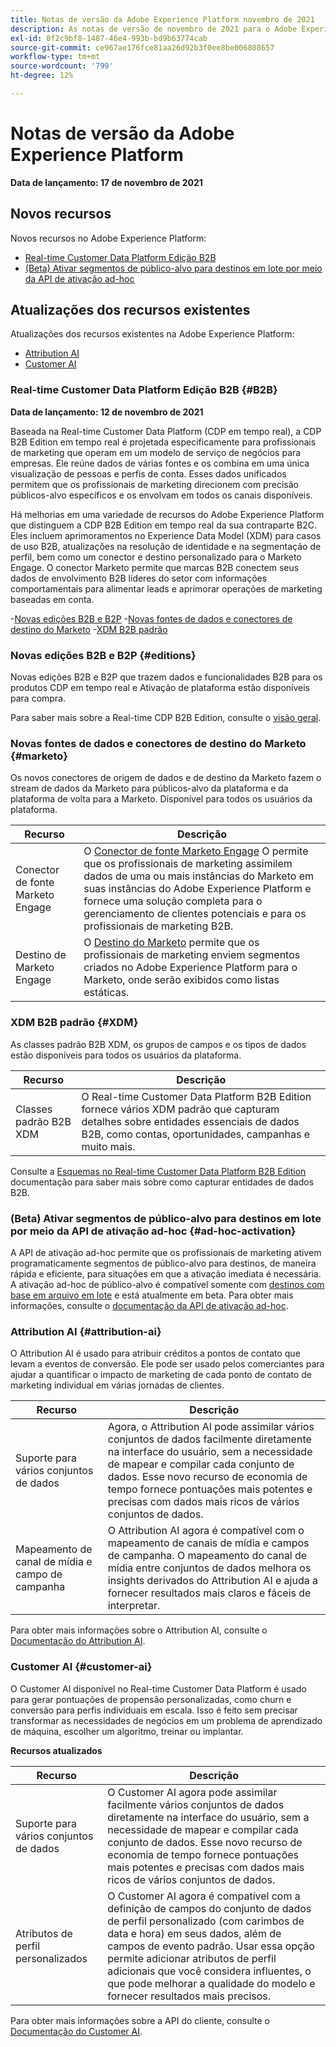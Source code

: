 ```yaml
---
title: Notas de versão da Adobe Experience Platform novembro de 2021
description: As notas de versão de novembro de 2021 para o Adobe Experience Platform.
exl-id: 8f2c9bf8-1487-46e4-993b-bd9b63774cab
source-git-commit: ce967ae176fce81aa26d92b3f0ee8be006808657
workflow-type: tm+mt
source-wordcount: '799'
ht-degree: 12%

---
```


# Notas de versão da Adobe Experience Platform

**Data de lançamento: 17 de novembro de 2021**

## Novos recursos

Novos recursos no Adobe Experience Platform:

- [Real-time Customer Data Platform Edição B2B](#B2B)
- [(Beta) Ativar segmentos de público-alvo para destinos em lote por meio da API de ativação ad-hoc](#ad-hoc-activation)

## Atualizações dos recursos existentes

Atualizações dos recursos existentes na Adobe Experience Platform:

- [Attribution AI](#attribution-ai)
- [Customer AI](#customer-ai)

### Real-time Customer Data Platform Edição B2B {#B2B}

**Data de lançamento: 12 de novembro de 2021**

Baseada na Real-time Customer Data Platform (CDP em tempo real), a CDP B2B Edition em tempo real é projetada especificamente para profissionais de marketing que operam em um modelo de serviço de negócios para empresas. Ele reúne dados de várias fontes e os combina em uma única visualização de pessoas e perfis de conta. Esses dados unificados permitem que os profissionais de marketing direcionem com precisão públicos-alvo específicos e os envolvam em todos os canais disponíveis.

Há melhorias em uma variedade de recursos do Adobe Experience Platform que distinguem a CDP B2B Edition em tempo real da sua contraparte B2C. Eles incluem aprimoramentos no Experience Data Model (XDM) para casos de uso B2B, atualizações na resolução de identidade e na segmentação de perfil, bem como um conector e destino personalizado para o Marketo Engage. O conector Marketo permite que marcas B2B conectem seus dados de envolvimento B2B líderes do setor com informações comportamentais para alimentar leads e aprimorar operações de marketing baseadas em conta.

-[Novas edições B2B e B2P](#editions)
-[Novas fontes de dados e conectores de destino do Marketo](#marketo)
-[XDM B2B padrão](#XDM)

### Novas edições B2B e B2P {#editions}

Novas edições B2B e B2P que trazem dados e funcionalidades B2B para os produtos CDP em tempo real e Ativação de plataforma estão disponíveis para compra.

Para saber mais sobre a Real-time CDP B2B Edition, consulte o [visão geral](../../rtcdp/overview.md).

### Novas fontes de dados e conectores de destino do Marketo {#marketo}

Os novos conectores de origem de dados e de destino da Marketo fazem o stream de dados da Marketo para públicos-alvo da plataforma e da plataforma de volta para a Marketo. Disponível para todos os usuários da plataforma.

| Recurso | Descrição |
|----------|-------------|
| Conector de fonte Marketo Engage | O [Conector de fonte Marketo Engage](../../sources/connectors/adobe-applications/marketo/marketo.md) O permite que os profissionais de marketing assimilem dados de uma ou mais instâncias do Marketo em suas instâncias do Adobe Experience Platform e fornece uma solução completa para o gerenciamento de clientes potenciais e para os profissionais de marketing B2B. |
| Destino de Marketo Engage | O [Destino do Marketo](../../destinations/catalog/adobe/marketo-engage.md) permite que os profissionais de marketing enviem segmentos criados no Adobe Experience Platform para o Marketo, onde serão exibidos como listas estáticas. |

### XDM B2B padrão {#XDM}

As classes padrão B2B XDM, os grupos de campos e os tipos de dados estão disponíveis para todos os usuários da plataforma.

| Recurso | Descrição |
|-----------|--------------|
| Classes padrão B2B XDM | O Real-time Customer Data Platform B2B Edition fornece vários XDM padrão que capturam detalhes sobre entidades essenciais de dados B2B, como contas, oportunidades, campanhas e muito mais. |

Consulte a [Esquemas no Real-time Customer Data Platform B2B Edition](../../rtcdp/schemas/b2b.md) documentação para saber mais sobre como capturar entidades de dados B2B.

### (Beta) Ativar segmentos de público-alvo para destinos em lote por meio da API de ativação ad-hoc {#ad-hoc-activation}

A API de ativação ad-hoc permite que os profissionais de marketing ativem programaticamente segmentos de público-alvo para destinos, de maneira rápida e eficiente, para situações em que a ativação imediata é necessária. A ativação ad-hoc de público-alvo é compatível somente com [destinos com base em arquivo em lote](../../destinations/destination-types.md#file-based) e está atualmente em beta. Para obter mais informações, consulte o [documentação da API de ativação ad-hoc](../../destinations/api/ad-hoc-activation-api.md).

### Attribution AI {#attribution-ai}

O Attribution AI é usado para atribuir créditos a pontos de contato que levam a eventos de conversão. Ele pode ser usado pelos comerciantes para ajudar a quantificar o impacto de marketing de cada ponto de contato de marketing individual em várias jornadas de clientes.

| Recurso | Descrição |
|-----------|---------------|
| Suporte para vários conjuntos de dados | Agora, o Attribution AI pode assimilar vários conjuntos de dados facilmente diretamente na interface do usuário, sem a necessidade de mapear e compilar cada conjunto de dados. Esse novo recurso de economia de tempo fornece pontuações mais potentes e precisas com dados mais ricos de vários conjuntos de dados. |
| Mapeamento de canal de mídia e campo de campanha | O Attribution AI agora é compatível com o mapeamento de canais de mídia e campos de campanha. O mapeamento do canal de mídia entre conjuntos de dados melhora os insights derivados do Attribution AI e ajuda a fornecer resultados mais claros e fáceis de interpretar. |

Para obter mais informações sobre o Attribution AI, consulte o [Documentação do Attribution AI](../../intelligent-services/attribution-ai/overview.md).

### Customer AI {#customer-ai}

O Customer AI disponível no Real-time Customer Data Platform é usado para gerar pontuações de propensão personalizadas, como churn e conversão para perfis individuais em escala. Isso é feito sem precisar transformar as necessidades de negócios em um problema de aprendizado de máquina, escolher um algoritmo, treinar ou implantar.

**Recursos atualizados**

| Recurso | Descrição |
|-----------|-------------|
| Suporte para vários conjuntos de dados | O Customer AI agora pode assimilar facilmente vários conjuntos de dados diretamente na interface do usuário, sem a necessidade de mapear e compilar cada conjunto de dados. Esse novo recurso de economia de tempo fornece pontuações mais potentes e precisas com dados mais ricos de vários conjuntos de dados. |
| Atributos de perfil personalizados | O Customer AI agora é compatível com a definição de campos do conjunto de dados de perfil personalizado (com carimbos de data e hora) em seus dados, além de campos de evento padrão. Usar essa opção permite adicionar atributos de perfil adicionais que você considera influentes, o que pode melhorar a qualidade do modelo e fornecer resultados mais precisos. |

Para obter mais informações sobre a API do cliente, consulte o [Documentação do Customer AI](../../intelligent-services/customer-ai/overview.md).

